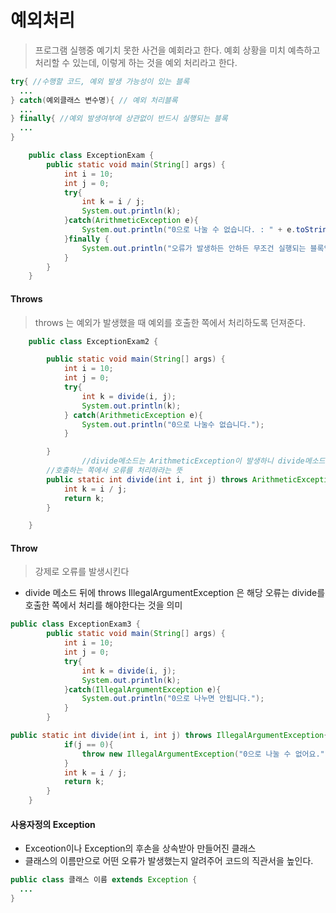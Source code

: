 # 예외처리

> 프로그램 실행중 예기치 못한 사건을 예회라고 한다. 예회 상황을 미치 예측하고 처리할 수 있는데, 이렇게 하는 것을 예외 처리라고 한다.

```java
try{ //수행할 코드, 예외 발생 가능성이 있는 블록
  ...
} catch(예외클래스 변수명){ // 예외 처리블록
  ...
} finally{ //예외 발생여부에 상관없이 반드시 실행되는 블록
  ...
}
```

```java
    public class ExceptionExam {
        public static void main(String[] args) {
            int i = 10;
            int j = 0;
            try{
                int k = i / j;
                System.out.println(k);
            }catch(ArithmeticException e){
                System.out.println("0으로 나눌 수 없습니다. : " + e.toString());
            }finally {
                System.out.println("오류가 발생하든 안하든 무조건 실행되는 블록입니다.");
            }
        }
    }
```



#### Throws

> throws 는 예외가 발생했을 때 예외를 호출한 쪽에서 처리하도록 던져준다.

```java
    public class ExceptionExam2 {

        public static void main(String[] args) {
            int i = 10;
            int j = 0;
            try{
                int k = divide(i, j);
                System.out.println(k);
            } catch(ArithmeticException e){
                System.out.println("0으로 나눌수 없습니다.");
            }

        }
				//divide메소드는 ArithmeticException이 발생하니 divide메소드를 
      	//호출하는 쪽에서 오류를 처리하라는 뜻
        public static int divide(int i, int j) throws ArithmeticException{
            int k = i / j;
            return k;
        }

    }
```





#### Throw

> 강제로 오류를 발생시킨다 

* divide 메소드 뒤에 throws IllegalArgumentException 은 해당 오류는 divide를 호출한 쪽에서 처리를 해야한다는 것을 의미

```java
public class ExceptionExam3 {   
        public static void main(String[] args) {
            int i = 10;
            int j = 0;
            try{
                int k = divide(i, j);
                System.out.println(k);
            }catch(IllegalArgumentException e){
                System.out.println("0으로 나누면 안됩니다.");
            }           
        }

public static int divide(int i, int j) throws IllegalArgumentException{
            if(j == 0){
                throw new IllegalArgumentException("0으로 나눌 수 없어요.");
            }
            int k = i / j;
            return k;
        }   
    }
```



#### 사용자정의 Exception

* Exceotion이나 Exception의 후손을 상속받아 만들어진 클래스
* 클래스의 이름만으로 어떤 오류가 발생했는지 알려주어 코드의 직관서을 높인다.

```java
public class 클래스 이름 extends Exception {
  ...
}
```

